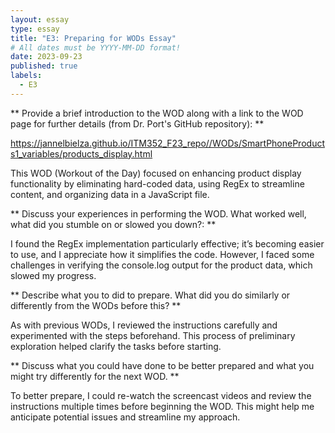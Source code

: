 ```yaml
---
layout: essay
type: essay
title: "E3: Preparing for WODs Essay"
# All dates must be YYYY-MM-DD format!
date: 2023-09-23
published: true
labels:
  - E3
---
```


** Provide a brief introduction to the WOD along with a link to the WOD page for further details (from Dr. Port's GitHub repository): **

https://jannelbielza.github.io/ITM352_F23_repo//WODs/SmartPhoneProducts1_variables/products_display.html

This WOD (Workout of the Day) focused on enhancing product display functionality by eliminating hard-coded data, using RegEx to streamline content, and organizing data in a JavaScript file. 

** Discuss your experiences in performing the WOD. What worked well, what did you stumble on or slowed you down?: **

I found the RegEx implementation particularly effective; it’s becoming easier to use, and I appreciate how it simplifies the code. However, I faced some challenges in verifying the console.log output for the product data, which slowed my progress.

** Describe what you to did to prepare. What did you do similarly or differently from the WODs before this? **

As with previous WODs, I reviewed the instructions carefully and experimented with the steps beforehand. This process of preliminary exploration helped clarify the tasks before starting.

** Discuss what you could have done to be better prepared and what you might try differently for the next WOD. **

To better prepare, I could re-watch the screencast videos and review the instructions multiple times before beginning the WOD. This might help me anticipate potential issues and streamline my approach.
